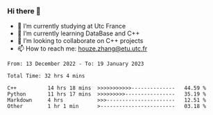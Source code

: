 ### Hi there 👋
- 🔭 I’m currently studying at Utc France
- 🌱 I’m currently learning DataBase and C++
- 👯 I’m looking to collaborate on C++ projects
- 📫 How to reach me: houze.zhang@etu.utc.fr

<!--START_SECTION:waka-->

```text
From: 13 December 2022 - To: 19 January 2023

Total Time: 32 hrs 4 mins

C++          14 hrs 18 mins  >>>>>>>>>>>--------------   44.59 %
Python       11 hrs 17 mins  >>>>>>>>>----------------   35.19 %
Markdown     4 hrs           >>>----------------------   12.51 %
Other        1 hr 1 min      >------------------------   03.18 %
```

<!--END_SECTION:waka-->
